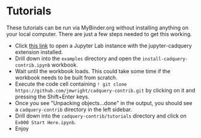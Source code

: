# Tutorials

These tutorials can be run via MyBinder.org without installing anything on your local computer. 
There are just a few steps needed to get this working.

* Click [this link](https://mybinder.org/v2/gh/bernhard-42/jupyter-cadquery/master?urlpath=lab&filepath=examples%2Fcadquery.ipynb) to open a Jupyter Lab instance with the jupyter-cadquery extension installed.
* Drill down into the `examples` directory and open the `install-cadquery-contrib.ipynb` workbook.
* Wait until the workbook loads. This could take some time if the workbook needs to be built from scratch.
* Execute the code cell containing `! git clone https://github.com/jmwright/cadquery-contrib.git` by clicking on it and pressing the Shift+Enter keys.
* Once you see "Unpacking objects...done" in the output, you should see a `cadquery-contrib` directory in the left sidebar.
* Drill down into the `cadquery-contrib/tutorials` directory and click on `Ex000 Start Here.ipynb`.
* Enjoy
